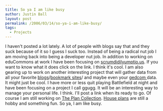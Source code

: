 ```yaml
---
title: So ya I am like busy
author: Justin Ball
layout: post
permalink: /2006/03/14/so-ya-i-am-like-busy/
tags:
  - Projects
---
```


I haven't posted a lot lately. A lot of people with blogs say that and they suck because of it so I guess I suck too. Instead of being a radical nut job I am moving back into being a developer nut job. In addition to working on eduCommons at work I have been focusing on [scrumdidilyumptio.us][1]. If you want to know what it does click on the link. I think it's cool. I am also gearing up to work on another interesting project that will gather data from all your favorite [blogs][2]/[bookmark sites][3]/ and maybe even your [gedcom ][4]data. It might just be cool. I have more or less quit playing Battlefield at night and have been focusing on a project I call ggugg. It will be an interesting way to manage your personal life. I think. I'll post a link when its ready to go. Of course I am still working on [The Plan Collection][5]. [House plans][5] are still a hobby and something fun. So ya, I am like busy.

 [1]: http://scrumdidilyumptio.us
 [2]: http://www.blogger.com/
 [3]: http://del.icio.us/
 [4]: http://en.wikipedia.org/wiki/Gedcom
 [5]: http://www.theplancollection.com